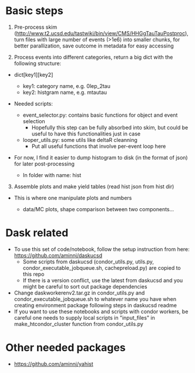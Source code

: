 # Basic steps

1. Pre-process skim (http://www.t2.ucsd.edu/tastwiki/bin/view/CMS/HHGgTauTauPostproc), turn files with large number of events (>1e6) into smaller chunks, for better parallization, save outcome in metadata for easy accessing

2. Process events into different categories, return a big dict with the following structure:

* dict[key1][key2]
    - key1: category name, e.g. 0lep_2tau
    - key2: histgram name, e.g. mtautau

* Needed scripts:

    - event_selector.py: contains basic functions for object and event selection
        + Hopefully this step can be fully absorbed into skim, but could be useful to have this functionalities just in case
    - looper_utils.py: some utils like deltaR cleanning
        + Put all useful functions that involve per-event loop here

* For now, I find it easier to dump histogram to disk (in the format of json) for later post-processing

    - In folder with name: hist

3. Assemble plots and make yield tables (read hist json from hist dir)

* This is where one manipulate plots and numbers

    - data/MC plots, shape comparison between two components...


# Dask related

- To use this set of code/notebook, follow the setup instruction from here: https://github.com/aminnj/daskucsd
    + Some scripts from daskucsd (condor_utils.py, utils.py, condor_executable_jobqueue.sh, cachepreload.py) are copied to this repo
    + If there is a version conflict, use the latest from daskucsd and you might be careful to sort out package dependencies 
- Change daskworkerenv2.tar.gz in condor_utils.py and condor_executable_jobqueue.sh to whatever name you have when creating environment package following steps in daskucsd readme
- If you want to use these notebooks and scripts with condor workers, be careful one needs to supply local scripts in "input_files" in make_htcondor_cluster function from condor_utils.py 

# Other needed packages

- https://github.com/aminnj/yahist
